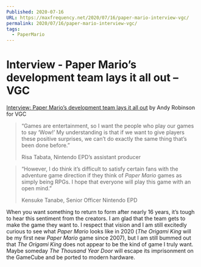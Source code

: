 ```yaml
---
Published: 2020-07-16
URL: https://maxfrequency.net/2020/07/16/paper-mario-interview-vgc/
permalink: 2020/07/16/paper-mario-interview-vgc/
tags:
  - PaperMario
---
```

# Interview - Paper Mario’s development team lays it all out – VGC

[Interview: Paper Mario’s development team lays it all out](https://www.videogameschronicle.com/features/interviews/paper-mario-origami-king/amp/?__twitter_impression=true) by Andy Robinson for VGC

> “Games are entertainment, so I want the people who play our games to say ‘Wow!’ My understanding is that if we want to give players these positive surprises, we can’t do exactly the same thing that’s been done before.”
> 
> Risa Tabata, Nintendo EPD’s assistant producer

> “However, I do think it’s difficult to satisfy certain fans with the adventure game direction if they think of *Paper Mario* games as simply being RPGs. I hope that everyone will play this game with an open mind.”
> 
> Kensuke Tanabe, Senior Officer Nintendo EPD

When you want something to return to form after nearly 16 years, it’s tough to hear this sentiment from the creators. I am glad that the team gets to make the game they want to. I respect that vision and I am still excitedly curious to see what *Paper Mario* looks like in 2020 (*The Origami King* will be my first new *Paper Mario* game since 2007), but I am still bummed out that *The Origami King* does not appear to be the kind of game I truly want. Maybe someday *The Thousand Year Door* will escape its imprisonment on the GameCube and be ported to modern hardware.